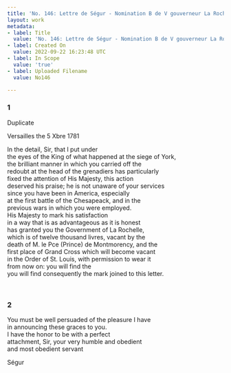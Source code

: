 ```yaml
---
title: 'No. 146: Lettre de Ségur - Nomination B de V gouverneur La Rochelle - 1781/12/05'
layout: work
metadata:
- label: Title
  value: 'No. 146: Lettre de Ségur - Nomination B de V gouverneur La Rochelle - 1781/12/05'
- label: Created On
  value: 2022-09-22 16:23:48 UTC
- label: In Scope
  value: 'true'
- label: Uploaded Filename
  value: No146

---
```

<div class="pages">
<div id="translation-32573258">
<h3>1</h3>
<div class="page-content">
<p>Duplicate</p>
<p>Versailles the 5 Xbre 1781</p>
<p>In the detail, Sir, that I put under <br/>
the eyes of the King of what happened at the siege of York,<br/>
the brilliant manner in which you carried off the<br/>
redoubt at the head of the grenadiers has particularly<br/>
fixed the attention of His Majesty, this action <br/>
deserved his praise; he is not unaware of your services<br/>
since you have been in America, especially<br/>
at the first battle of the Chesapeack, and in the <br/>
previous wars in which you were employed.<br/>
His Majesty to mark his satisfaction<br/>
in a way that is as advantageous as it is honest<br/>
has granted you the Government of La Rochelle,<br/>
which is of twelve thousand livres, vacant by the <br/>
death of M. le Pce (Prince) de Montmorency, and the<br/>
first place of Grand Cross which will become vacant<br/>
in the Order of St. Louis, with permission to wear it<br/>
from now on: you will find the<br/>
you will find consequently the mark joined to this letter.</p>
</div>
</div>
<br />
<div id="translation-32573259">
<h3>2</h3>
<div class="page-content">
<p>You must be well persuaded of the pleasure I have <br/>
in announcing these graces to you. <br/>
I have the honor to be with a perfect <br/>
attachment, Sir, your very humble and obedient <br/>
and most obedient servant</p>
<p>Ségur <br/>
</p>
</div>
</div>
<br />
</div>